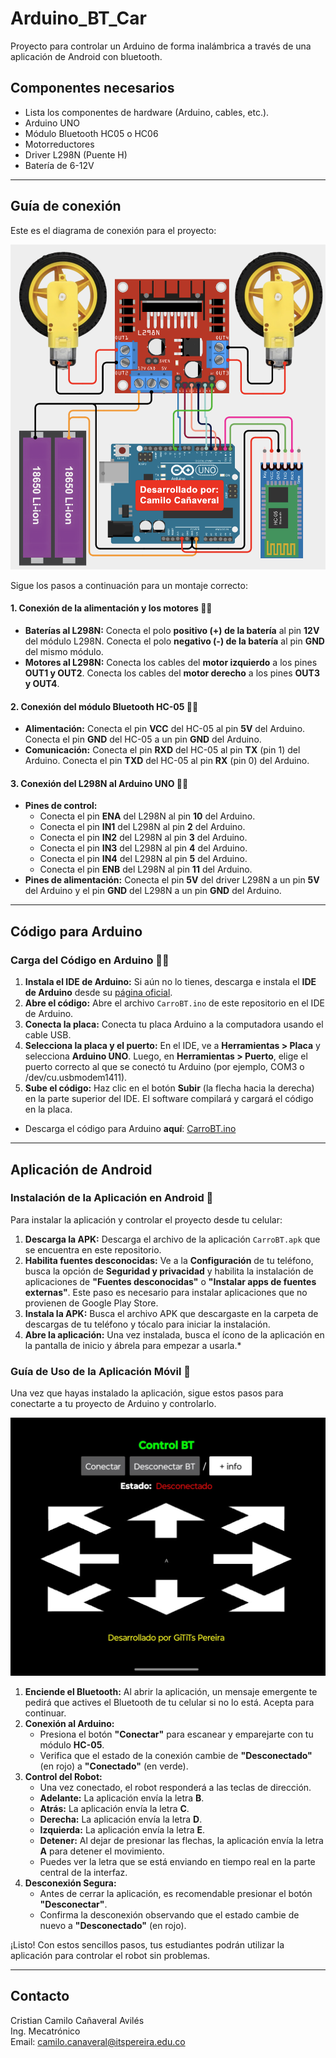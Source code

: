 # Arduino_BT_Car
Proyecto para controlar un Arduino de forma inalámbrica a través de una aplicación de Android con bluetooth.

## Componentes necesarios
* Lista los componentes de hardware (Arduino, cables, etc.).
* Arduino UNO
* Módulo Bluetooth HC05 o HC06
* Motorreductores
* Driver L298N (Puente H)
* Batería de 6-12V

---

## Guía de conexión
Este es el diagrama de conexión para el proyecto:

![Diagrama de conexión del carrito de Arduino](Circuito.png)

Sigue los pasos a continuación para un montaje correcto:

#### 1. Conexión de la alimentación y los motores 🔋🚗

* **Baterías al L298N:** Conecta el polo **positivo (+) de la batería** al pin **12V** del módulo L298N. Conecta el polo **negativo (-) de la batería** al pin **GND** del mismo módulo.
* **Motores al L298N:** Conecta los cables del **motor izquierdo** a los pines **OUT1 y OUT2**. Conecta los cables del **motor derecho** a los pines **OUT3 y OUT4**.


#### 2. Conexión del módulo Bluetooth HC-05 📱📡

* **Alimentación:** Conecta el pin **VCC** del HC-05 al pin **5V** del Arduino. Conecta el pin **GND** del HC-05 a un pin **GND** del Arduino.
* **Comunicación:** Conecta el pin **RXD** del HC-05 al pin **TX** (pin 1) del Arduino. Conecta el pin **TXD** del HC-05 al pin **RX** (pin 0) del Arduino.


#### 3. Conexión del L298N al Arduino UNO 🧠🔌

* **Pines de control:**
    * Conecta el pin **ENA** del L298N al pin **10** del Arduino.
    * Conecta el pin **IN1** del L298N al pin **2** del Arduino.
    * Conecta el pin **IN2** del L298N al pin **3** del Arduino.
    * Conecta el pin **IN3** del L298N al pin **4** del Arduino.
    * Conecta el pin **IN4** del L298N al pin **5** del Arduino.
    * Conecta el pin **ENB** del L298N al pin **11** del Arduino.
* **Pines de alimentación:** Conecta el pin **5V** del driver L298N a un pin **5V** del Arduino y el pin **GND** del L298N a un pin **GND** del Arduino.

---

## Código para Arduino

### Carga del Código en Arduino 👨‍💻

1.  **Instala el IDE de Arduino:** Si aún no lo tienes, descarga e instala el **IDE de Arduino** desde su [página oficial](https://www.arduino.cc/en/software).
2.  **Abre el código:** Abre el archivo `CarroBT.ino` de este repositorio en el IDE de Arduino.
3.  **Conecta la placa:** Conecta tu placa Arduino a la computadora usando el cable USB.
4.  **Selecciona la placa y el puerto:** En el IDE, ve a **Herramientas > Placa** y selecciona **Arduino UNO**. Luego, en **Herramientas > Puerto**, elige el puerto correcto al que se conectó tu Arduino (por ejemplo, COM3 o /dev/cu.usbmodem1411).
5.  **Sube el código:** Haz clic en el botón **Subir** (la flecha hacia la derecha) en la parte superior del IDE. El software compilará y cargará el código en la placa.
   
* Descarga el código para Arduino **aquí**: [CarroBT.ino](CarroBT.ino)

---

## Aplicación de Android

### Instalación de la Aplicación en Android 📱

Para instalar la aplicación y controlar el proyecto desde tu celular:

1.  **Descarga la APK:** Descarga el archivo de la aplicación `CarroBT.apk` que se encuentra en este repositorio.
2.  **Habilita fuentes desconocidas:** Ve a la **Configuración** de tu teléfono, busca la opción de **Seguridad y privacidad** y habilita la instalación de aplicaciones de **"Fuentes desconocidas"** o **"Instalar apps de fuentes externas"**. Este paso es necesario para instalar aplicaciones que no provienen de Google Play Store.
3.  **Instala la APK:** Busca el archivo APK que descargaste en la carpeta de descargas de tu teléfono y tócalo para iniciar la instalación.
4.  **Abre la aplicación:** Una vez instalada, busca el ícono de la aplicación en la pantalla de inicio y ábrela para empezar a usarla.* 

### Guía de Uso de la Aplicación Móvil 📱

Una vez que hayas instalado la aplicación, sigue estos pasos para conectarte a tu proyecto de Arduino y controlarlo.

[![Interfaz de la aplicación ControlBT](ControlBT.jpeg)](ControlBT.jpeg)

1.  **Enciende el Bluetooth:** Al abrir la aplicación, un mensaje emergente te pedirá que actives el Bluetooth de tu celular si no lo está. Acepta para continuar.
2.  **Conexión al Arduino:**
    * Presiona el botón **"Conectar"** para escanear y emparejarte con tu módulo **HC-05**.
    * Verifica que el estado de la conexión cambie de **"Desconectado"** (en rojo) a **"Conectado"** (en verde).
3.  **Control del Robot:**
    * Una vez conectado, el robot responderá a las teclas de dirección.
    * **Adelante:** La aplicación envía la letra **B**.
    * **Atrás:** La aplicación envía la letra **C**.
    * **Derecha:** La aplicación envía la letra **D**.
    * **Izquierda:** La aplicación envía la letra **E**.
    * **Detener:** Al dejar de presionar las flechas, la aplicación envía la letra **A** para detener el movimiento.
    * Puedes ver la letra que se está enviando en tiempo real en la parte central de la interfaz.
4.  **Desconexión Segura:**
    * Antes de cerrar la aplicación, es recomendable presionar el botón **"Desconectar"**.
    * Confirma la desconexión observando que el estado cambie de nuevo a **"Desconectado"** (en rojo).

¡Listo! Con estos sencillos pasos, tus estudiantes podrán utilizar la aplicación para controlar el robot sin problemas.

---

## Contacto

Cristian Camilo Cañaveral Avilés  
Ing. Mecatrónico  
Email: camilo.canaveral@itspereira.edu.co
